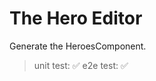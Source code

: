 # The Hero Editor
Generate the HeroesComponent.

> unit test: :white_check_mark:
> e2e test: :white_check_mark:
